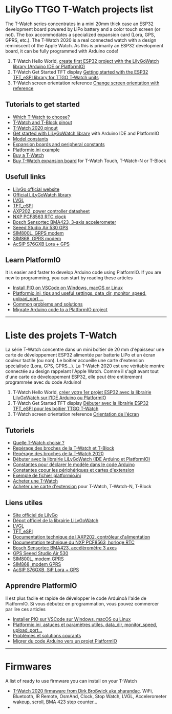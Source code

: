 # LilyGo TTGO T-Watch projects list
The T-Watch series concentrates in a mini 20mm thick case an ESP32 development board powered by LiPo battery and a color touch screen (or not). The box accommodates a specialized expansion card (Lora, GPS, GPRS, etc.).
The T-Watch 2020 is a real connected watch with a design reminiscent of the Apple Watch. As this is primarily an ESP32 development board, it can be fully programmed with Arduino code!

1. T-Watch Hello World, [create first ESP32 project with the LilyGoWatch library (Arduino IDE or PlatformIO)](https://diyprojects.io/lilygowatch-esp32-ttgo-t-watch-get-started-ide-arduino-platformio)
2. T-Watch Get Started TFT display [Getting started with the ESP32 TFT_eSPI library for TTGO T-Watch units](https://projetsdiy.fr/ttgo-t-watch-debuter-librairie-esp32-tft_espi)
3. T-Watch screen orientation reference [Change screen orientation with reference](https://projetsdiy.fr/ttgo-t-watch-debuter-librairie-esp32-tft_espi/#changeorientation)

## Tutorials to get started
* [Which T-Watch to choose?](https://diyprojects.io/ttgo-t-watch-esp32-which-model-choose-available-expansion-boards/)
* [T-Watch and T-Block pinout](https://diyprojects.io/t-watch-t-block-esp32-core-pcb-expansion-boards-pinout/)
* [T-Watch 2020 pinout](https://diyprojects.io/t-watch-2020-esp32-ttgo-smart-watch-pinout-specifications/)
* [Get started with LiLyGoWatch library](https://diyprojects.io/lilygowatch-esp32-ttgo-t-watch-get-started-ide-arduino-platformio/) with Arduino IDE and PlatformIO
* [Model constants](https://diyprojects.io/lilygowatch-esp32-ttgo-t-watch-get-started-ide-arduino-platformio/#constantestwatch)
* [Expansion boards and peripheral constants]("https://diyprojects.io/lilygowatch-esp32-ttgo-t-watch-get-started-ide-arduino-platformio/#constantesaccessoirescartesextension)
* [Platformio.ini example](https://diyprojects.io/lilygowatch-esp32-ttgo-t-watch-get-started-ide-arduino-platformio/#platformioinitwach)
* [Buy a T-Watch](https://diyprojects.io/esp32-lilygo-ttgo-t-watch-connected-watches-to-program-yourself/)
* [Buy T-Watch expansion board](https://diyprojects.io/esp32-lilygo-ttgo-t-watch-connected-watches-to-program-yourself/#carteextensiontwatch) for T-Watch Touch, T-Watch-N or T-Block

## Usefull links
* [LilyGo official website](http://www.lilygo.cn/)
* [Official LiLyGoWatch library](https://github.com/Xinyuan-LilyGO/TTGO_TWatch_Library)
* [LVGL](https://github.com/lvgl)
* [TFT_eSPI](https://github.com/Bodmer/TFT_eSPI)
* [AXP202, power controller datasheet](http://dl.linux-sunxi.org/AXP/AXP202%20Datasheet_v1.0_en.pdf)
* [NXP PCF8563 RTC clock](https://www.nxp.com/docs/en/data-sheet/PCF8563.pdf)
* [Bosch Sensortec BMA423, 3-axis accelerometer](https://www.bosch-sensortec.com/products/motion-sensors/accelerometers/bma423.html)
* [Seeed Studio Air 530 GPS](https://media.digikey.com/pdf/Data%20Sheets/Seeed%20Technology/109020022_Web.pdf) 
* [SIM800L, GRPS modem](https://simcom.ee/documents/SIM800/SIM800_Hardware%20Design_V1.09.pdf) 
* [SIM868, GPRS modem](https://simcom.ee/modules/gsm-gprs-gnss/sim868/) 
* [AcSIP S76GXB Lora + GPS](https://techship.com/products/acsip-s76gxb-developer-kit/) 

## Learn PlatformIO
It is easier and faster to develop Arduino code using PlatformIO. If you are new to programming, you can start by reading these articles
* [Install PIO on VSCode on Windows, macOS or Linux](https://diyprojects.io/install-ide-platformio-extension-visual-studio-code-vscode-windows-32-bit-linux/)
* [Platformio.ini, tips and useful settings. data_dir, monitor_speed, upload_port ...](https://diyprojects.io/platformio-ini-tips-and-useful-settings-data_dir-monitor_speed-upload_port/)
* [Common problems and solutions](https://diyprojects.io/develop-iot-project-arduino-platformio-problems-solutions/)
* [Migrate Arduino code to a PlatformIO project](https://diyprojects.io/migrate-project-arduino-ide-platformio-esp32-esp8266-esp01/)

_____

# Liste des projets T-Watch
La série T-Watch concentre dans un mini boîtier de 20 mm d'épaisseur une carte de développement ESP32 alimentée par batterie LiPo et un écran couleur tactile (ou non). Le boitier accueille une carte d'extension spécialisée (Lora, GPS, GPRS…). 
La T-Watch 2020 est une véritable montre connectée au design rappelant l'Apple Watch. Comme il s'agit avant tout d'une carte de développement ESP32, elle peut être entièrement programmée avec du code Arduino!

1. T-Watch Hello World, [créer votre 1er projet ESP32 avec la librairie LilyGoWatch sur l'IDE Arduino ou PlatformIO](https://projetsdiy.fr/lilygowatch-ttgo-t-watch-projet-esp32-ide-arduino-platformio/)
2. T-Watch Get Started TFT display [Débuter avec la librairie ESP32 TFT_eSPI pour les boitier TTGO T-Watch](https://projetsdiy.fr/ttgo-t-watch-debuter-librairie-esp32-tft_espi)
3. T-Watch screen orientation reference [Orientation de l'écran](https://projetsdiy.fr/ttgo-t-watch-debuter-librairie-esp32-tft_espi/#changeorientation)

## Tutoriels 
* [Quelle T-Watch choisir ?](https://projetsdiy.fr/ttgo-t-watch-esp32-quel-modele-choisir-cartes-dextension-disponibles/)
* [Repérage des broches de la T-Watch et T-Block](https://projetsdiy.fr/t-watch-tblock-reperage-broches-core-pcb-cartes-extension/)
* [Repérage des broches de la T-Watch 2020](https://projetsdiy.fr/t-watch-2020-reperage-des-broches-et-specifications-de-la-montre-connectee-esp32-ttgo/)
* [Débuter avec la librairie LiLyGoWatch (IDE Arduino et PlatformIO)](https://projetsdiy.fr/lilygowatch-ttgo-t-watch-projet-esp32-ide-arduino-platformio/)
* [Constantes pour déclarer le modèle dans le code Arduino](https://projetsdiy.fr/lilygowatch-ttgo-t-watch-projet-esp32-ide-arduino-platformio/#constantestwatch)
* [Constantes cpour les périphériques et cartes d'extension](https://projetsdiy.fr/lilygowatch-ttgo-t-watch-projet-esp32-ide-arduino-platformio/#constantesaccessoirescartesextension)
* [Exemple de fichier platformio.ini](https://projetsdiy.fr/lilygowatch-ttgo-t-watch-projet-esp32-ide-arduino-platformio/#platformioinitwatch)
* [Acheter une T-Watch](https://projetsdiy.fr/boitier-montre-connectee-esp32-lilygo-ttgo-t-watch/)
* [Acheter une carte d'extension](https://projetsdiy.fr/boitier-montre-connectee-esp32-lilygo-ttgo-t-watch/#carteextensiontwatch) pour T-Watch, T-Watch-N, T-Block

## Liens utiles
* [Site officiel de LilyGo](http://www.lilygo.cn/)
* [Dépot officiel de la librairie LiLyGoWatch](https://github.com/Xinyuan-LilyGO/TTGO_TWatch_Library)
* [LVGL](https://github.com/lvgl)
* [TFT_eSPI](https://github.com/Bodmer/TFT_eSPI)
* [Documentation technique de l'AXP202, contrôleur d'alimentation](http://dl.linux-sunxi.org/AXP/AXP202%20Datasheet_v1.0_en.pdf)
* [Documentation technique du NXP PCF8563, horloge RTC](https://www.nxp.com/docs/en/data-sheet/PCF8563.pdf)
* [Bosch Sensortec BMA423, accélèromètre 3 axes](https://www.bosch-sensortec.com/products/motion-sensors/accelerometers/bma423.html)
* [GPS Seeed Studio Air 530](https://media.digikey.com/pdf/Data%20Sheets/Seeed%20Technology/109020022_Web.pdf) 
* [SIM800L, modem GPRS](https://simcom.ee/documents/SIM800/SIM800_Hardware%20Design_V1.09.pdf) 
* [SIM868, modem GPRS](https://simcom.ee/modules/gsm-gprs-gnss/sim868/) 
* [AcSIP S76GXB, SiP Lora + GPS](https://techship.com/products/acsip-s76gxb-developer-kit/) 

## Apprendre PlatformIO
Il est plus facile et rapide de développer le code Arduinoà l'aide de PlatformIO. Si vous débutez en programmation, vous pouvez commercer par lire ces articles
* [Installer PIO sur VSCode sur Windows, macOS ou Linux](https://projetsdiy.fr/debuter-platformio-ide-visual-studio-code-vscode-windows-linux/)
* [Platformio.ini, astuces et paramètres utiles. data_dir, monitor_speed, upload_port...](https://projetsdiy.fr/platformio-ini-astuces-parametres-connaitre/)
* [Problèmes et solutions courants](https://projetsdiy.fr/developper-platformio-problemes-solutions/)
* [Migrer du code Arduino vers un projet PlatformIO](https://projetsdiy.fr/comment-migrer-projet-esp8266-ide-arduino-platformio/)

_____

# Firmwares
A list of ready to use firmware you can install on your T-Watch
* [T-Watch 2020 firmaware from Dirk Broßwick aka sharandac](https://github.com/sharandac/My-TTGO-Watch). WiFi, Bluetooth, IR Remote, OsmAnd, Clock, Stop Watch, LVGL, Accelerometer wakeup, scroll, BMA 423 step counter...
* [](https://github.com/wfdudley/T-watch-2020)
